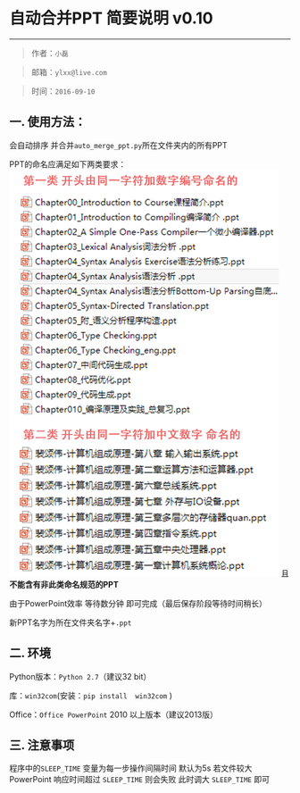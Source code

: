 # 自动合并PPT 简要说明 v0.10
----
> 作者：`小磊`

> 邮箱：`ylxx@live.com`

> 时间：`2016-09-10`

## 一. 使用方法：

会自动排序 并合并`auto_merge_ppt.py`所在文件夹内的所有PPT

PPT的命名应满足如下两类要求：
![](./readme_pic/readmeOfPPT.png)
且 **不能含有非此类命名规范的PPT**

由于PowerPoint效率 等待数分钟 即可完成（最后保存阶段等待时间稍长）

新PPT名字为所在文件夹名字+`.ppt`

## 二. 环境

Python版本：`Python 2.7`（建议32 bit）

库：`win32com`(安装：`pip install  win32com` )

Office：`Office PowerPoint` 2010 以上版本（建议2013版）



## 三. 注意事项

程序中的`SLEEP_TIME` 变量为每一步操作间隔时间 默认为5s
若文件较大 PowerPoint 响应时间超过 `SLEEP_TIME`
则会失败 此时调大 `SLEEP_TIME` 即可
